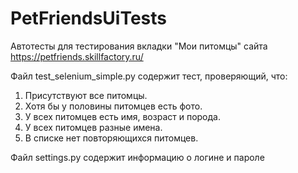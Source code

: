 # PetFriendsUiTests
Автотесты для тестирования вкладки "Мои питомцы" сайта https://petfriends.skillfactory.ru/

Файл test_selenium_simple.py содержит тест, проверяющий, что:
  1. Присутствуют все питомцы.
  2. Хотя бы у половины питомцев есть фото.
  3. У всех питомцев есть имя, возраст и порода.
  4. У всех питомцев разные имена.
  5. В списке нет повторяющихся питомцев.

Файл settings.py содержит информацию о логине и пароле
